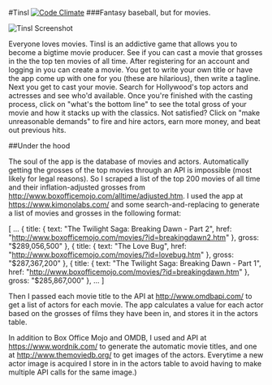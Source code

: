 #Tinsl
[![Code Climate](https://codeclimate.com/github/wakelank/Tinsl/badges/gpa.svg)](https://codeclimate.com/github/wakelank/Tinsl)
###Fantasy baseball, but for movies.

![Tinsl Screenshot](/screenshots/TinslScreenshot.gif)

Everyone loves movies.  Tinsl is an addictive game that allows you to become a bigtime movie producer.  See if you can cast a movie that grosses in the the top ten movies of all time.  After registering for an account and logging in you can create a movie.  You get to write your own title or have the app come up with one for you (these are hilarious), then write a tagline.  Next you get to cast your movie.  Search for Hollywood's top actors and actresses and see who'd available. Once you're finished with the casting process, click on "what's the bottom line" to see the total gross of your movie and how it stacks up with the classics.  Not satisfied?  Click on "make unreasonable demands" to fire and hire actors, earn more money, and beat out previous hits.


##Under the hood

The soul of the app is the database of movies and actors.  Automatically getting the grosses of the top movies through an API is impossible (most likely for legal reasons).  So I scraped a list of the top 200 movies of all time and their inflation-adjusted grosses from http://www.boxofficemojo.com/alltime/adjusted.htm.  I used the app at https://www.kimonolabs.com/ and some search-and-replacing to generate a list of movies and grosses in the following format:

   [
  ...
   {
      title: {
        text: "The Twilight Saga: Breaking Dawn - Part 2",
        href: "http://www.boxofficemojo.com/movies/?id=breakingdawn2.htm"
      },
      gross: "$289,056,500"
    },
    {
      title: {
        text: "The Love Bug",
        href: "http://www.boxofficemojo.com/movies/?id=lovebug.htm"
      },
      gross: "$287,367,200"
    },
    {
      title: {
        text: "The Twilight Saga: Breaking Dawn - Part 1",
        href: "http://www.boxofficemojo.com/movies/?id=breakingdawn.htm"
      },
      gross: "$285,867,000"
    },
    ...
    ]

Then I passed each movie title to the API at http://www.omdbapi.com/ to get a list of actors for each movie.  The app calculates a value for each actor based on the grosses of films they have been in, and stores it in the actors table.

In addition to Box Office Mojo and OMDB, I used and API at https://www.wordnik.com/ to generate the automatic movie titles, and one at http://www.themoviedb.org/ to get images of the actors.  Everytime a new actor image is acquired I store in in the actors table to avoid having to make multiple API calls for the same image.)
